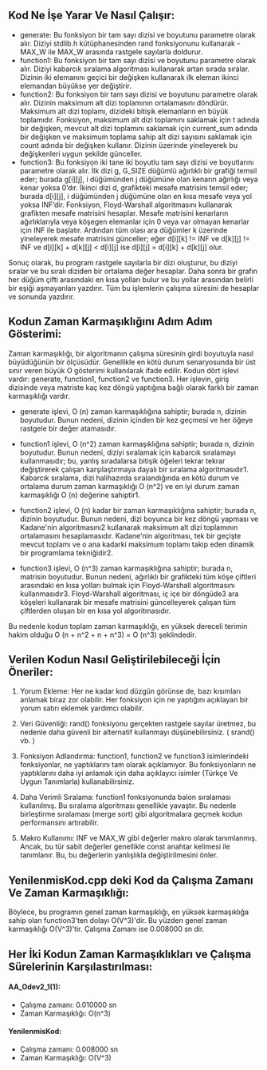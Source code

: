 ## Kod Ne İşe Yarar Ve Nasıl Çalışır:

- generate: Bu fonksiyon bir tam sayı dizisi ve boyutunu parametre olarak alır. Diziyi stdlib.h kütüphanesinden rand fonksiyonunu kullanarak -MAX_W ile MAX_W arasında rastgele sayılarla doldurur.
- function1: Bu fonksiyon bir tam sayı dizisi ve boyutunu parametre olarak alır. Diziyi kabarcık sıralama algoritması kullanarak artan sırada sıralar. Dizinin iki elemanını geçici bir değişken kullanarak ilk eleman ikinci elemandan büyükse yer değiştirir.
- function2: Bu fonksiyon bir tam sayı dizisi ve boyutunu parametre olarak alır. Dizinin maksimum alt dizi toplamının ortalamasını döndürür. Maksimum alt dizi toplamı, dizideki bitişik elemanların en büyük toplamıdır. Fonksiyon, maksimum alt dizi toplamını saklamak için t adında bir değişken, mevcut alt dizi toplamını saklamak için current_sum adında bir değişken ve maksimum toplama sahip alt dizi sayısını saklamak için count adında bir değişken kullanır. Dizinin üzerinde yineleyerek bu değişkenleri uygun şekilde günceller.
- function3: Bu fonksiyon iki tane iki boyutlu tam sayı dizisi ve boyutlarını parametre olarak alır. İlk dizi g, G_SIZE düğümlü ağırlıklı bir grafiği temsil eder; burada g[i][j], i düğümünden j düğümüne olan kenarın ağırlığı veya kenar yoksa 0’dır. İkinci dizi d, grafikteki mesafe matrisini temsil eder; burada d[i][j], i düğümünden j düğümüne olan en kısa mesafe veya yol yoksa INF’dir. Fonksiyon, Floyd-Warshall algoritmasını kullanarak grafikten mesafe matrisini hesaplar. Mesafe matrisini kenarların ağırlıklarıyla veya köşegen elemanlar için 0 veya var olmayan kenarlar için INF ile başlatır. Ardından tüm olası ara düğümler k üzerinde yineleyerek mesafe matrisini günceller; eğer d[i][k] != INF ve d[k][j] != INF ve d[i][k] + d[k][j] < d[i][j] ise d[i][j] = d[i][k] + d[k][j] olur.

Sonuç olarak, bu program rastgele sayılarla bir dizi oluşturur, bu diziyi sıralar ve bu sıralı diziden bir ortalama değer hesaplar. Daha sonra bir grafın her düğüm çifti arasındaki en kısa yolları bulur ve bu yollar arasından belirli bir eşiği aşmayanları yazdırır. Tüm bu işlemlerin çalışma süresini de hesaplar ve sonunda yazdırır.
 
 ## Kodun Zaman Karmaşıklığını Adım Adım Gösterimi:

Zaman karmaşıklığı, bir algoritmanın çalışma süresinin girdi boyutuyla nasıl büyüdüğünün bir ölçüsüdür. Genellikle en kötü durum senaryosunda bir üst sınır veren büyük O gösterimi kullanılarak ifade edilir.
Kodun dört işlevi vardır: generate, function1, function2 ve function3. Her işlevin, giriş dizisinde veya matriste kaç kez döngü yaptığına bağlı olarak farklı bir zaman karmaşıklığı vardır.

- generate işlevi, O (n) zaman karmaşıklığına sahiptir; burada n, dizinin boyutudur. Bunun nedeni, dizinin içinden bir kez geçmesi ve her öğeye rastgele bir değer atamasıdır.

- function1 işlevi, O (n^2) zaman karmaşıklığına sahiptir; burada n, dizinin boyutudur. Bunun nedeni, diziyi sıralamak için kabarcık sıralamayı kullanmasıdır; bu, yanlış sıradalarsa bitişik öğeleri tekrar tekrar değiştirerek çalışan karşılaştırmaya dayalı bir sıralama algoritmasıdır1. Kabarcık sıralama, dizi halihazırda sıralandığında en kötü durum ve ortalama durum zaman karmaşıklığı O (n^2) ve en iyi durum zaman karmaşıklığı O (n) değerine sahiptir1.

- function2 işlevi, O (n) kadar bir zaman karmaşıklığına sahiptir; burada n, dizinin boyutudur. Bunun nedeni, dizi boyunca bir kez döngü yapması ve Kadane'nin algoritmasını2 kullanarak maksimum alt dizi toplamının ortalamasını hesaplamasıdır. Kadane'nin algoritması, tek bir geçişte mevcut toplamı ve o ana kadarki maksimum toplamı takip eden dinamik bir programlama tekniğidir2.

- function3 işlevi, O (n^3) zaman karmaşıklığına sahiptir; burada n, matrisin boyutudur. Bunun nedeni, ağırlıklı bir grafikteki tüm köşe çiftleri arasındaki en kısa yolları bulmak için Floyd-Warshall algoritmasını kullanmasıdır3. Floyd-Warshall algoritması, iç içe bir döngüde3 ara köşeleri kullanarak bir mesafe matrisini güncelleyerek çalışan tüm çiftlerden oluşan bir en kısa yol algoritmasıdır.

Bu nedenle kodun toplam zaman karmaşıklığı, en yüksek dereceli terimin hakim olduğu O (n + n^2 + n + n^3) = O (n^3) şeklindedir.

 ## Verilen Kodun Nasıl Geliştirilebileceği İçin Öneriler:
 
 1)  Yorum Ekleme: Her ne kadar kod düzgün görünse de, bazı kısımları anlamak biraz zor olabilir. Her fonksiyon için ne yaptığını açıklayan bir yorum satırı eklemek yardımcı olabilir.
 
 2)  Veri Güvenliği: rand() fonksiyonu gerçekten rastgele sayılar üretmez, bu nedenle daha güvenli bir alternatif kullanmayı düşünebilirsiniz. ( srand() vb. )

 3) Fonksiyon Adlandırma: function1, function2 ve function3 isimlerindeki fonksiyonlar, ne yaptıklarını tam olarak açıklamıyor. Bu fonksiyonların ne yaptıklarını daha iyi anlamak için daha açıklayıcı isimler (Türkçe Ve Uygun Tanımlarla) kullanabilirsiniz.
 
 4)  Daha Verimli Sıralama: function1 fonksiyonunda balon sıralaması kullanılmış. Bu sıralama algoritması genellikle yavaştır. Bu nedenle birleştirme sıralaması (merge sort) gibi algoritmalara geçmek kodun performansını artırabilir.
 5)  Makro Kullanımı: INF ve MAX_W gibi değerler makro olarak tanımlanmış. Ancak, bu tür sabit değerler genellikle const anahtar kelimesi ile tanımlanır. Bu, bu değerlerin yanlışlıkla değiştirilmesini önler.
 
 ## YenilenmisKod.cpp deki Kod da Çalışma Zamanı Ve Zaman Karmaşıklığı:

Böylece, bu programın genel zaman karmaşıklığı, en yüksek karmaşıklığa sahip olan function3'ten dolayı O(V^3)'dir. Bu yüzden genel zaman karmaşıklığı O(V^3)'tir. Çalışma Zamanı ise 0.008000 sn dir.

 ## Her İki Kodun Zaman Karmaşıklıkları ve Çalışma Sürelerinin Karşılastırılması:
#### AA_Odev2_1(1):
- Çalışma zamanı: 0.010000 sn
- Zaman Karmaşıklığı: O(n^3)
#### YenilenmisKod:
- Çalışma zamanı: 0.008000 sn
- Zaman Karmaşıklığı: O(V^3)
